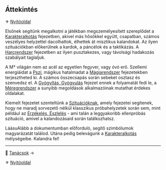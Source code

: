 ## Áttekintés

⚜️ [Nyitóoldal](start.md)

Elsőnek segítünk megalkotni a játékban megszemélyesített szereplődet a [Karakteralkotás](010_00_karakteralkotas.md) fejezetben, akivel más hősökkel együtt, csapatban, számos veszélyes helyzettel dacolhattok, élhettek át misztikus kalandokat. Az ilyen szituációkban előkerülnek a kardok, a páncélok és a taktikázás. A [Harcrendszer](060_00_harcrendszer.md) fejezetben az ilyen pusztakezes, vagy távolsági hadakozás szabályait taglaljuk.

A M* világán nem az acél az egyetlen fegyver, vagy óvó erő. Szellemi energiáidat a [Pszí](090_pszi.md), mágikus hatalmadat a [Mágiarendszer](100_magiarendszer.md) fejezetekben terjesztheted ki. A számos összecsapás során sebeket osztasz és szenvedsz el. A [Gyógyítás, Gyógyulás](140_gyogyitas_gyogyulas.md) fejezet ennek a folyamatát fedi le, a [Méregrendszer](150_meregrendszer.md) a sunyibb megoldások alkalmazóinak mutathat érdekes oldalakat.

Kiemelt fejezetet szenteltünk a [Szituációknak](160_szituaciok.md), amely fejezetei segítenek, hogy ne maradj sorvezető nélkül klasszikus próbahelyzetek során sem, mint például az [Érzékelés, Észlelés](szituaciok/erzekeles_eszleles_aktiv_passziv.md) - ami talán a leggyakoribb ellenpróbás szituáció, amivel a kalandozásaid során találkozhatsz. 

LáásuAlább a dokumentumban előforduló, segítő szimbólumok magyarázatát találod. Utána pedig belevágunk a [Karakteralkotás](010_00_karakteralkotas.md) mélységeibe. Kalandra fel!

---

🔗 [Tanácsok](004_tanacsok.md) →

⚜️ [Nyitóoldal](start.md#0-kezdetek) 
